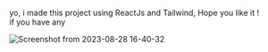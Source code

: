 
yo, i made this project using ReactJs and Tailwind, Hope you like it ! <br>
if you have any 





![Screenshot from 2023-08-28 16-40-32](https://github.com/LuckxSz/udemy-chalange-using-react-and-tailwind/assets/135531180/7e9a480a-2764-496c-b7ef-1f3e42d4e0da)
